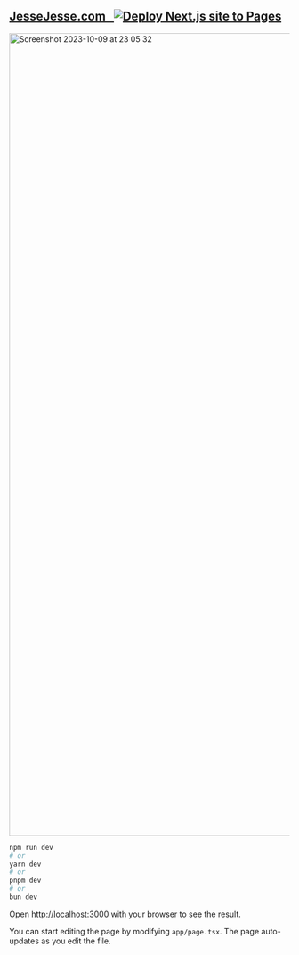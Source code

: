 ## <a href="https://jessejesse.com/">JesseJesse.com&nbsp;&nbsp;&nbsp;[![Deploy Next.js site to Pages](https://github.com/sudo-self/JesseJesse.com/actions/workflows/nextjs.yml/badge.svg)](https://github.com/sudo-self/JesseJesse.com/actions/workflows/nextjs.yml)
<img width="1440" alt="Screenshot 2023-10-09 at 23 05 32" src="https://github.com/sudo-self/JesseJesse.com/assets/119916323/ca2c5e5b-2834-491d-b432-17e80ff490f5">


```bash
npm run dev
# or
yarn dev
# or
pnpm dev
# or
bun dev
```

Open [http://localhost:3000](http://localhost:3000) with your browser to see the result.

You can start editing the page by modifying `app/page.tsx`. The page auto-updates as you edit the file.


